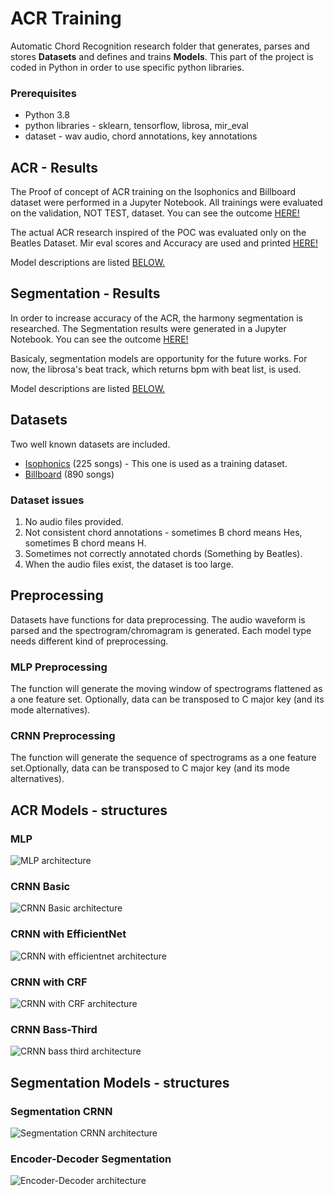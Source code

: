 # ACR Training

Automatic Chord Recognition research folder that generates, parses and stores **Datasets** and defines and trains **Models**. This part of the project is coded in Python in order to use specific python libraries.

### Prerequisites

 - Python 3.8
 - python libraries - sklearn, tensorflow, librosa, mir_eval
 - dataset - wav audio, chord annotations, key annotations




## ACR - Results

The Proof of concept of ACR training on the Isophonics and Billboard dataset were performed in a Jupyter Notebook. All trainings were evaluated on the validation, NOT TEST, dataset. You can see the outcome [HERE!](./Bachelor%20Research%20-%20ACR.ipynb)

The actual ACR research inspired of the POC was evaluated only on the Beatles Dataset. Mir eval scores and Accuracy are used and printed [HERE!](./Beatles%20Results.ipynb) 

Model descriptions are listed [BELOW.](#acr-models---structures)




## Segmentation - Results

In order to increase accuracy of the ACR, the harmony segmentation is researched.
The Segmentation results were generated in a Jupyter Notebook. You can see the outcome [HERE!](./Bachelor%20Research%20-%20Segmentation.ipynb)

Basicaly, segmentation models are opportunity for the future works. For now, the librosa's beat track, which returns bpm with beat list, is used.

Model descriptions are listed [BELOW.](#segmentation-models---structures)




## Datasets

Two well known datasets are included.
- [Isophonics](http://isophonics.net/datasets) (225 songs) - This one is used as a training dataset.
- [Billboard](https://ddmal.music.mcgill.ca/research/The_McGill_Billboard_Project_(Chord_Analysis_Dataset)/) (890 songs)

### Dataset issues
 1. No audio files provided.
 1. Not consistent chord annotations - sometimes B chord means Hes, sometimes B chord means H.
 1. Sometimes not correctly annotated chords (Something by Beatles).
 1. When the audio files exist, the dataset is too large.



## Preprocessing

Datasets have functions for data preprocessing. The audio waveform is parsed and the spectrogram/chromagram is generated. Each model type needs different kind of preprocessing. 

### MLP Preprocessing

The function will generate the moving window of spectrograms flattened as a one feature set. Optionally, data can be transposed to C major key (and its mode alternatives).

### CRNN Preprocessing

The function will generate the sequence of spectrograms as a one feature set.Optionally, data can be transposed to C major key (and its mode alternatives).




## ACR Models - structures

### MLP
![MLP architecture](./docs/imgs/MLPClassifier.png)
### CRNN Basic
![CRNN Basic architecture](./docs/imgs/CRNN_basic.png)
### CRNN with EfficientNet
![CRNN with efficientnet architecture](./docs/imgs/CRNN_efficientnet.png)
### CRNN with CRF
![CRNN with CRF architecture](./docs/imgs/CRNN_crf.png)
### CRNN Bass-Third
![CRNN bass third architecture](./docs/imgs/CRNN_bass-third.png)


## Segmentation Models - structures

### Segmentation CRNN
![Segmentation CRNN architecture](./docs/imgs/CRNN_Segmentation.png)

### Encoder-Decoder Segmentation
![Encoder-Decoder architecture](./docs/imgs/EncoderDecoderSegmentation.png)